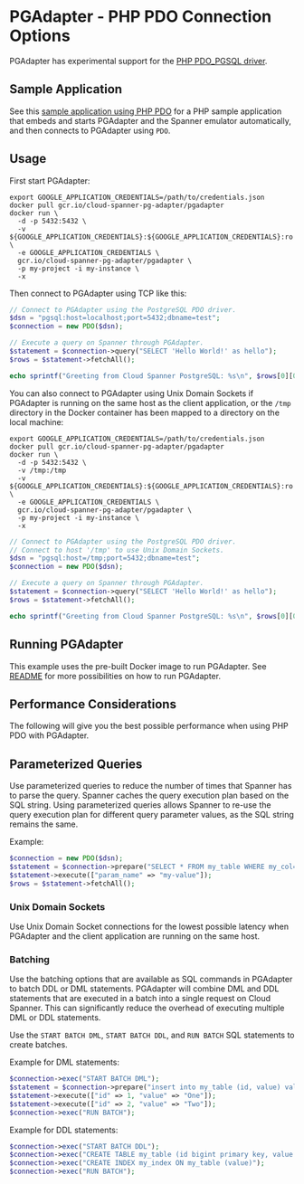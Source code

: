 # PGAdapter - PHP PDO Connection Options

PGAdapter has experimental support for the [PHP PDO_PGSQL driver](https://www.php.net/manual/en/ref.pdo-pgsql.php).

## Sample Application

See this [sample application using PHP PDO](../samples/php/pdo) for a PHP sample application that
embeds and starts PGAdapter and the Spanner emulator automatically, and then connects to PGAdapter
using `PDO`.

## Usage

First start PGAdapter:

```shell
export GOOGLE_APPLICATION_CREDENTIALS=/path/to/credentials.json
docker pull gcr.io/cloud-spanner-pg-adapter/pgadapter
docker run \
  -d -p 5432:5432 \
  -v ${GOOGLE_APPLICATION_CREDENTIALS}:${GOOGLE_APPLICATION_CREDENTIALS}:ro \
  -e GOOGLE_APPLICATION_CREDENTIALS \
  gcr.io/cloud-spanner-pg-adapter/pgadapter \
  -p my-project -i my-instance \
  -x
```

Then connect to PGAdapter using TCP like this:

```php
// Connect to PGAdapter using the PostgreSQL PDO driver.
$dsn = "pgsql:host=localhost;port=5432;dbname=test";
$connection = new PDO($dsn);

// Execute a query on Spanner through PGAdapter.
$statement = $connection->query("SELECT 'Hello World!' as hello");
$rows = $statement->fetchAll();

echo sprintf("Greeting from Cloud Spanner PostgreSQL: %s\n", $rows[0][0]);
```

You can also connect to PGAdapter using Unix Domain Sockets if PGAdapter is running on the same host
as the client application, or the `/tmp` directory in the Docker container has been mapped to a
directory on the local machine:

```shell
export GOOGLE_APPLICATION_CREDENTIALS=/path/to/credentials.json
docker pull gcr.io/cloud-spanner-pg-adapter/pgadapter
docker run \
  -d -p 5432:5432 \
  -v /tmp:/tmp
  -v ${GOOGLE_APPLICATION_CREDENTIALS}:${GOOGLE_APPLICATION_CREDENTIALS}:ro \
  -e GOOGLE_APPLICATION_CREDENTIALS \
  gcr.io/cloud-spanner-pg-adapter/pgadapter \
  -p my-project -i my-instance \
  -x
```

```php
// Connect to PGAdapter using the PostgreSQL PDO driver.
// Connect to host '/tmp' to use Unix Domain Sockets.
$dsn = "pgsql:host=/tmp;port=5432;dbname=test";
$connection = new PDO($dsn);

// Execute a query on Spanner through PGAdapter.
$statement = $connection->query("SELECT 'Hello World!' as hello");
$rows = $statement->fetchAll();

echo sprintf("Greeting from Cloud Spanner PostgreSQL: %s\n", $rows[0][0]);
```

## Running PGAdapter

This example uses the pre-built Docker image to run PGAdapter.
See [README](../README.md) for more possibilities on how to run PGAdapter.


## Performance Considerations

The following will give you the best possible performance when using PHP PDO with PGAdapter.

## Parameterized Queries
Use parameterized queries to reduce the number of times that Spanner has to parse the query. Spanner
caches the query execution plan based on the SQL string. Using parameterized queries allows Spanner
to re-use the query execution plan for different query parameter values, as the SQL string remains
the same.

Example:

```php
$connection = new PDO($dsn);
$statement = $connection->prepare("SELECT * FROM my_table WHERE my_col=:param_name");
$statement->execute(["param_name" => "my-value"]);
$rows = $statement->fetchAll();
```

### Unix Domain Sockets
Use Unix Domain Socket connections for the lowest possible latency when PGAdapter and the client
application are running on the same host.

### Batching
Use the batching options that are available as SQL commands in PGAdapter to batch DDL or DML
statements. PGAdapter will combine DML and DDL statements that are executed in a batch into a single
request on Cloud Spanner. This can significantly reduce the overhead of executing multiple DML or
DDL statements.

Use the `START BATCH DML`, `START BATCH DDL`, and `RUN BATCH` SQL statements to create batches.

Example for DML statements:

```php
$connection->exec("START BATCH DML");
$statement = $connection->prepare("insert into my_table (id, value) values (:id, :value)");
$statement->execute(["id" => 1, "value" => "One"]);
$statement->execute(["id" => 2, "value" => "Two"]);
$connection->exec("RUN BATCH");
```

Example for DDL statements:

```php
$connection->exec("START BATCH DDL");
$connection->exec("CREATE TABLE my_table (id bigint primary key, value varchar)");
$connection->exec("CREATE INDEX my_index ON my_table (value)");
$connection->exec("RUN BATCH");
```
